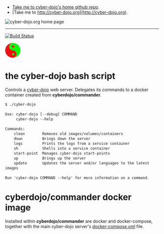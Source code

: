 
* [Take me to cyber-dojo's home github repo](https://github.com/cyber-dojo/cyber-dojo).
* [Take me to http://cyber-dojo.org](http://cyber-dojo.org).

![cyber-dojo.org home page](https://github.com/cyber-dojo/cyber-dojo/blob/master/shared/home_page_snaphot.png)

- - - -

[![Build Status](https://travis-ci.org/cyber-dojo/commander.svg?branch=master)](https://travis-ci.org/cyber-dojo/commander)

<img src="https://raw.githubusercontent.com/cyber-dojo/nginx/master/images/home_page_logo.png" alt="cyber-dojo yin/yang logo" width="50px" height="50px"/>

# the cyber-dojo bash script

Controls a [cyber-dojo](http://cyber-dojo.org) web server.
Delegates its commands to a docker container created from
**cyberdojo/commander**.

```
$ ./cyber-dojo

Use: cyber-dojo [--debug] COMMAND
     cyber-dojo --help

Commands:
    clean        Removes old images/volumes/containers
    down         Brings down the server
    logs         Prints the logs from a service container
    sh           Shells into a service container
    start-point  Manages cyber-dojo start-points
    up           Brings up the server
    update       Updates the server and/or languages to the latest images

Run 'cyber-dojo COMMAND --help' for more information on a command.
```

# cyberdojo/commander docker image

Installed within **cyberdojo/commander** are docker and docker-compose, together with the
main cyber-dojo server's
[docker-compose.yml](https://github.com/cyber-dojo/commander/blob/master/docker-compose.yml)
file.


